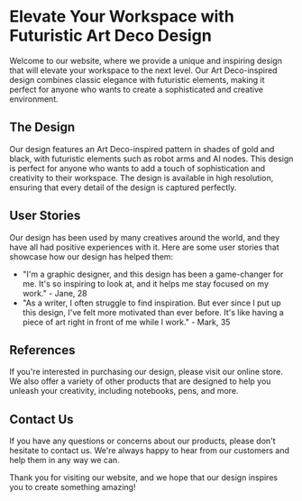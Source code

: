 <!--font:Orbitron-->

# Elevate Your Workspace with Futuristic Art Deco Design

Welcome to our website, where we provide a unique and inspiring design that will elevate your workspace to the next level. Our Art Deco-inspired design combines classic elegance with futuristic elements, making it perfect for anyone who wants to create a sophisticated and creative environment.

## The Design

Our design features an Art Deco-inspired pattern in shades of gold and black, with futuristic elements such as robot arms and AI nodes. This design is perfect for anyone who wants to add a touch of sophistication and creativity to their workspace. The design is available in high resolution, ensuring that every detail of the design is captured perfectly.

## User Stories

Our design has been used by many creatives around the world, and they have all had positive experiences with it. Here are some user stories that showcase how our design has helped them:

- "I'm a graphic designer, and this design has been a game-changer for me. It's so inspiring to look at, and it helps me stay focused on my work." - Jane, 28
- "As a writer, I often struggle to find inspiration. But ever since I put up this design, I've felt more motivated than ever before. It's like having a piece of art right in front of me while I work." - Mark, 35

## References

If you're interested in purchasing our design, please visit our online store. We also offer a variety of other products that are designed to help you unleash your creativity, including notebooks, pens, and more.

## Contact Us

If you have any questions or concerns about our products, please don't hesitate to contact us. We're always happy to hear from our customers and help them in any way we can.

Thank you for visiting our website, and we hope that our design inspires you to create something amazing!

<!--

Write me content for website with wallpaper which alt text is:

"An Art Deco-inspired pattern in shades of gold and black, with futuristic elements such as robot arms and AI nodes."

The name/title of the page should not be 1:1 copy of the alt text but rather a real content of the website which is using this wallpaper.

- Use markdown format 
- Start with heading
- Heading should be short and concise
- The content should look like a real website 
- The website should not be about the wallpaper, wallpaper is just a related background
- Heading should be contain work "wallpaper" or "background"
- Include real sections like references, contact, user stories, etc. use things relevant to the page purpose.
- Feel free to use structure like headings, bullets, numbering, blockquotes, paragraphs, horizontal lines, etc.
- You can use formatting like bold or _italic_
- You can include UTF-8 emojis
- Links should be only #hash anchors (and you can refer to the document itself)
- Do not include images


---


# Futuristic Workspace Wallpaper for Creatives

Welcome to our website, where we provide a creative workspace wallpaper that will inspire and motivate you to push your limits. Our Art Deco-inspired wallpaper combines the classic elegance of the past with the futuristic elements of the present, making it perfect for anyone who wants to create something truly unique.

## The Design

Our wallpaper features an Art Deco-inspired pattern in shades of gold and black, with futuristic elements such as robot arms and AI nodes. This design is perfect for anyone who wants to add a touch of sophistication and creativity to their workspace. The wallpaper is available in high resolution, ensuring that every detail of the design is captured perfectly.

## User Stories

Our wallpaper has been used by many creatives around the world, and they have all had positive experiences with it. Here are some user stories that showcase how our wallpaper has helped them:

- "I'm a graphic designer, and this wallpaper has been a game-changer for me. It's so inspiring to look at, and it helps me stay focused on my work." - Jane, 28
- "As a writer, I often struggle to find inspiration. But ever since I put up this wallpaper, I've felt more motivated than ever before. It's like having a piece of art right in front of me while I work." - Mark, 35

## References

If you're interested in purchasing our wallpaper, please visit our online store. We also offer a variety of other products that are designed to help you unleash your creativity, including notebooks, pens, and more.

## Contact Us

If you have any questions or concerns about our products, please don't hesitate to contact us. We're always happy to hear from our customers and help them in any way we can.

Thank you for visiting our website, and we hope that our wallpaper inspires you to create something amazing!


---


Heading should not include word "wallpaper". The website should not be about the wallpaper itself, wallpaper is just a related background, rewrite whole content.


---


# Elevate Your Workspace with Futuristic Art Deco Design

Welcome to our website, where we provide a unique and inspiring design that will elevate your workspace to the next level. Our Art Deco-inspired design combines classic elegance with futuristic elements, making it perfect for anyone who wants to create a sophisticated and creative environment.

## The Design

Our design features an Art Deco-inspired pattern in shades of gold and black, with futuristic elements such as robot arms and AI nodes. This design is perfect for anyone who wants to add a touch of sophistication and creativity to their workspace. The design is available in high resolution, ensuring that every detail of the design is captured perfectly.

## User Stories

Our design has been used by many creatives around the world, and they have all had positive experiences with it. Here are some user stories that showcase how our design has helped them:

- "I'm a graphic designer, and this design has been a game-changer for me. It's so inspiring to look at, and it helps me stay focused on my work." - Jane, 28
- "As a writer, I often struggle to find inspiration. But ever since I put up this design, I've felt more motivated than ever before. It's like having a piece of art right in front of me while I work." - Mark, 35

## References

If you're interested in purchasing our design, please visit our online store. We also offer a variety of other products that are designed to help you unleash your creativity, including notebooks, pens, and more.

## Contact Us

If you have any questions or concerns about our products, please don't hesitate to contact us. We're always happy to hear from our customers and help them in any way we can.

Thank you for visiting our website, and we hope that our design inspires you to create something amazing!

-->
